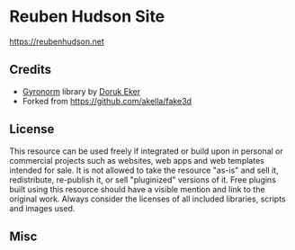 # Reuben Hudson Site

https://reubenhudson.net

## Credits

*   [Gyronorm](https://github.com/dorukeker/gyronorm.js/) library by [Doruk Eker](http://dorukeker.com)
*   Forked from https://github.com/akella/fake3d

## License
This resource can be used freely if integrated or build upon in personal or commercial projects such as websites, web apps and web templates intended for sale. It is not allowed to take the resource "as-is" and sell it, redistribute, re-publish it, or sell "pluginized" versions of it. Free plugins built using this resource should have a visible mention and link to the original work. Always consider the licenses of all included libraries, scripts and images used.

## Misc

